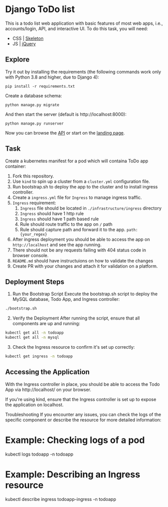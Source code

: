 # Django ToDo list

This is a todo list web application with basic features of most web apps, i.e., accounts/login, API, and interactive UI. To do this task, you will need:

- CSS | [Skeleton](http://getskeleton.com/)
- JS  | [jQuery](https://jquery.com/)

## Explore

Try it out by installing the requirements (the following commands work only with Python 3.8 and higher, due to Django 4):

```
pip install -r requirements.txt
```

Create a database schema:

```
python manage.py migrate
```

And then start the server (default is http://localhost:8000):

```
python manage.py runserver
```

Now you can browse the [API](http://localhost:8000/api/) or start on the [landing page](http://localhost:8000/).

## Task

Create a kubernetes manifest for a pod which will containa ToDo app container:

1. Fork this repository.
1. Use `kind` to spin up a cluster from a `cluster.yml` configuration file.
1. Run bootstrap.sh to deploy the app to the cluster and to install ingress controller.
1. Create a `ingress.yml` file for `Ingress` to manage ingress traffic.
1. `Ingress` requirement:
    1. `Ingress` file should be located in `./infrastructure/ingress` directory
    2. `Ingress` should have 1 http rule
    3. `Ingress` should have 1 path based rule
    4. Rule should route traffic to the app on `/` path
    5. Rule should capture path and forward it to the app.  `path: {your_regex}`
1. After ingress deployment you should be able to access the app on `http://localhost` and see the app running.
1. There should not be any requests failing with 404 status code in browser console.
1. `README.md` should have instructuions on how to validate the changes
1. Create PR with your changes and attach it for validation on a platform.

## Deployment Steps

1. Run the Bootstrap Script
Execute the bootstrap.sh script to deploy the MySQL database, Todo App, and Ingress controller:
```bash
./bootstrap.sh
```

2. Verify the Deployment
After running the script, ensure that all components are up and running:
```bash
kubectl get all -n todoapp
kubectl get all -n mysql
```

3. Check the Ingress resource to confirm it's set up correctly:
```bash
kubectl get ingress -n todoapp
```

## Accessing the Application
With the Ingress controller in place, you should be able to access the Todo App via http://localhost/ on your browser.

If you're using kind, ensure that the Ingress controller is set up to expose the application on localhost.

Troubleshooting
If you encounter any issues, you can check the logs of the specific component or describe the resource for more detailed information:

# Example: Checking logs of a pod
kubectl logs todoapp -n todoapp

# Example: Describing an Ingress resource
kubectl describe ingress todoapp-ingress -n todoapp